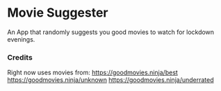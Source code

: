 # Movie Suggester

An App that randomly suggests you good movies to watch for lockdown evenings.

### Credits

Right now uses movies from:
https://goodmovies.ninja/best
https://goodmovies.ninja/unknown
https://goodmovies.ninja/underrated
